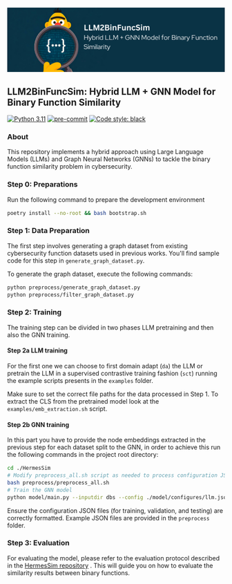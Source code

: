 ![logo](./assets/logo.png)
## LLM2BinFuncSim: Hybrid LLM + GNN Model for Binary Function Similarity

[![Python 3.11](https://img.shields.io/badge/python-3.10-blue.svg)](https://www.python.org/downloads/release/python-3109/)  [![pre-commit](https://img.shields.io/badge/pre--commit-enabled-brightgreen?logo=pre-commit&logoColor=white)](https://pre-commit.com/) <a href="https://github.com/psf/black"><img alt="Code style: black" src="https://img.shields.io/badge/code%20style-black-000000.svg"></a>

### About

This repository implements a hybrid approach using Large Language Models (LLMs) and Graph Neural Networks (GNNs) to tackle the binary function similarity problem in cybersecurity.

### Step 0: Preparations
Run the following command to prepare the development environment

```bash
poetry install --no-root && bash bootstrap.sh
```

### Step 1: Data Preparation

The first step involves generating a graph dataset from existing cybersecurity function datasets used in previous works. You'll find sample code for this step in `generate_graph_dataset.py`.

To generate the graph dataset, execute the following commands:

```bash
python preprocess/generate_graph_dataset.py
python preprocess/filter_graph_dataset.py
```

### Step 2: Training

The training step can be divided in two phases LLM pretraining and then also the GNN training.

#### Step 2a LLM training
For the first one we can choose to first domain adapt (`da`) the LLM or pretrain the LLM in a supervised contrastive training fashion (`sct`) running the example scripts presents in the `examples` folder. 

Make sure to set the correct file paths for the data processed in Step 1.
To extract the CLS from the pretrained model look at the `examples/emb_extraction.sh` script.

#### Step 2b GNN training
In this part you have to provide the node embeddings extracted in the previous step for each dataset split to the GNN, in order to achieve this run the following commands in the project root directory:

```bash
cd ./HermesSim
# Modify preprocess_all.sh script as needed to process configuration JSON files
bash preprocess/preprocess_all.sh
# Train the GNN model
python model/main.py --inputdir dbs --config ./model/configures/llm.json --dataset=one
```  
Ensure the configuration JSON files (for training, validation, and testing) are correctly formatted. Example JSON files are provided in the `preprocess` folder.

### Step 3: Evaluation
For evaluating the model, please refer to the evaluation protocol described in the [HermesSim repository](https://github.com/NSSL-SJTU/HermesSim) . This will guide you on how to evaluate the similarity results between binary functions.